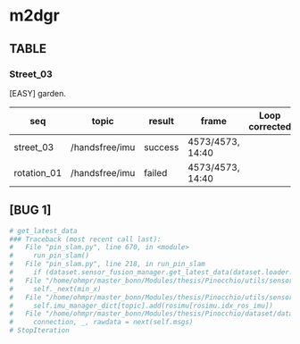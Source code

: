 # m2dgr

## TABLE

### Street_03

[EASY] garden.

|   seq    |     topic      | result  |         frame    | Loop corrected |    BUG/info   |
| -------  |  ------------  | ---     | ---------------- | -------------- | ------------- |
|street_03 | /handsfree/imu | success | 4573/4573, 14:40 |                | gross outlier |
|rotation_01| /handsfree/imu | failed | 4573/4573, 14:40 |                | gross outlier |

## [BUG 1]

```bash
# get_latest_data
### Traceback (most recent call last):
#   File "pin_slam.py", line 670, in <module>
#     run_pin_slam()
#   File "pin_slam.py", line 218, in run_pin_slam
#     if (dataset.sensor_fusion_manager.get_latest_data(dataset.loader.timestamp_head, frame_id) == None):
#   File "/home/ohmpr/master_bonn/Modules/thesis/Pinocchio/utils/sensor_fusion_manager.py", line 92, in get_latest_data
#     self._next(min_x)
#   File "/home/ohmpr/master_bonn/Modules/thesis/Pinocchio/utils/sensor_fusion_manager.py", line 58, in _next
#     self.imu_manager_dict[topic].add(rosimu[rosimu.idx_ros_imu])
#   File "/home/ohmpr/master_bonn/Modules/thesis/Pinocchio/dataset/dataloaders/rosbag_ohm.py", line 204, in __getitem__
#     connection, _, rawdata = next(self.msgs)
# StopIteration
```
